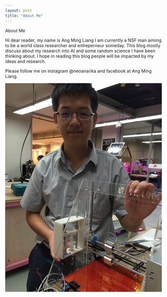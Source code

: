 ```yaml
---
layout: post
title: "About Me"
---
```


About Me

Hi dear reader, my name is Ang Ming Liang I am currently a NSF man aiming to be a world class researcher and entreperneur someday. This blog mostly discuss about my research into AI and some random science I have been thinking about. I hope in reading this blog people will be impacted by my ideas and research. 

Please follow me on instagram @neoanarika and facebook at Ang Ming Liang.

<img src = "me.jpg" /> 



